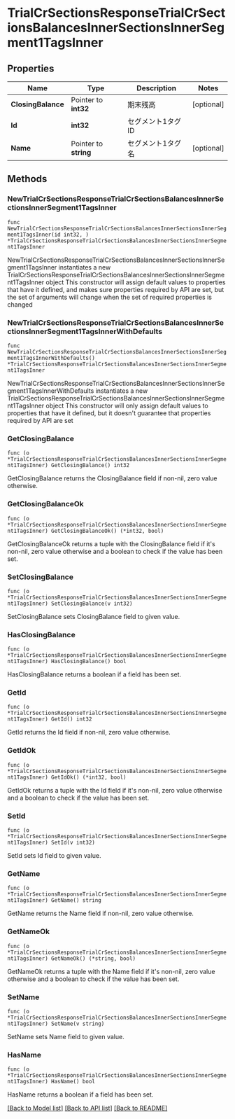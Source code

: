 # TrialCrSectionsResponseTrialCrSectionsBalancesInnerSectionsInnerSegment1TagsInner

## Properties

Name | Type | Description | Notes
------------ | ------------- | ------------- | -------------
**ClosingBalance** | Pointer to **int32** | 期末残高 | [optional] 
**Id** | **int32** | セグメント1タグID | 
**Name** | Pointer to **string** | セグメント1タグ名 | [optional] 

## Methods

### NewTrialCrSectionsResponseTrialCrSectionsBalancesInnerSectionsInnerSegment1TagsInner

`func NewTrialCrSectionsResponseTrialCrSectionsBalancesInnerSectionsInnerSegment1TagsInner(id int32, ) *TrialCrSectionsResponseTrialCrSectionsBalancesInnerSectionsInnerSegment1TagsInner`

NewTrialCrSectionsResponseTrialCrSectionsBalancesInnerSectionsInnerSegment1TagsInner instantiates a new TrialCrSectionsResponseTrialCrSectionsBalancesInnerSectionsInnerSegment1TagsInner object
This constructor will assign default values to properties that have it defined,
and makes sure properties required by API are set, but the set of arguments
will change when the set of required properties is changed

### NewTrialCrSectionsResponseTrialCrSectionsBalancesInnerSectionsInnerSegment1TagsInnerWithDefaults

`func NewTrialCrSectionsResponseTrialCrSectionsBalancesInnerSectionsInnerSegment1TagsInnerWithDefaults() *TrialCrSectionsResponseTrialCrSectionsBalancesInnerSectionsInnerSegment1TagsInner`

NewTrialCrSectionsResponseTrialCrSectionsBalancesInnerSectionsInnerSegment1TagsInnerWithDefaults instantiates a new TrialCrSectionsResponseTrialCrSectionsBalancesInnerSectionsInnerSegment1TagsInner object
This constructor will only assign default values to properties that have it defined,
but it doesn't guarantee that properties required by API are set

### GetClosingBalance

`func (o *TrialCrSectionsResponseTrialCrSectionsBalancesInnerSectionsInnerSegment1TagsInner) GetClosingBalance() int32`

GetClosingBalance returns the ClosingBalance field if non-nil, zero value otherwise.

### GetClosingBalanceOk

`func (o *TrialCrSectionsResponseTrialCrSectionsBalancesInnerSectionsInnerSegment1TagsInner) GetClosingBalanceOk() (*int32, bool)`

GetClosingBalanceOk returns a tuple with the ClosingBalance field if it's non-nil, zero value otherwise
and a boolean to check if the value has been set.

### SetClosingBalance

`func (o *TrialCrSectionsResponseTrialCrSectionsBalancesInnerSectionsInnerSegment1TagsInner) SetClosingBalance(v int32)`

SetClosingBalance sets ClosingBalance field to given value.

### HasClosingBalance

`func (o *TrialCrSectionsResponseTrialCrSectionsBalancesInnerSectionsInnerSegment1TagsInner) HasClosingBalance() bool`

HasClosingBalance returns a boolean if a field has been set.

### GetId

`func (o *TrialCrSectionsResponseTrialCrSectionsBalancesInnerSectionsInnerSegment1TagsInner) GetId() int32`

GetId returns the Id field if non-nil, zero value otherwise.

### GetIdOk

`func (o *TrialCrSectionsResponseTrialCrSectionsBalancesInnerSectionsInnerSegment1TagsInner) GetIdOk() (*int32, bool)`

GetIdOk returns a tuple with the Id field if it's non-nil, zero value otherwise
and a boolean to check if the value has been set.

### SetId

`func (o *TrialCrSectionsResponseTrialCrSectionsBalancesInnerSectionsInnerSegment1TagsInner) SetId(v int32)`

SetId sets Id field to given value.


### GetName

`func (o *TrialCrSectionsResponseTrialCrSectionsBalancesInnerSectionsInnerSegment1TagsInner) GetName() string`

GetName returns the Name field if non-nil, zero value otherwise.

### GetNameOk

`func (o *TrialCrSectionsResponseTrialCrSectionsBalancesInnerSectionsInnerSegment1TagsInner) GetNameOk() (*string, bool)`

GetNameOk returns a tuple with the Name field if it's non-nil, zero value otherwise
and a boolean to check if the value has been set.

### SetName

`func (o *TrialCrSectionsResponseTrialCrSectionsBalancesInnerSectionsInnerSegment1TagsInner) SetName(v string)`

SetName sets Name field to given value.

### HasName

`func (o *TrialCrSectionsResponseTrialCrSectionsBalancesInnerSectionsInnerSegment1TagsInner) HasName() bool`

HasName returns a boolean if a field has been set.


[[Back to Model list]](../README.md#documentation-for-models) [[Back to API list]](../README.md#documentation-for-api-endpoints) [[Back to README]](../README.md)


